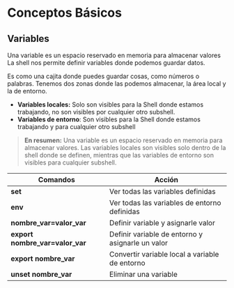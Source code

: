 # Conceptos Básicos

## Variables

Una variable es un espacio reservado en memoria para almacenar valores
La shell nos permite definir variables donde podemos guardar datos.

Es como una cajita donde puedes guardar cosas, como números o palabras.
Tenemos dos zonas donde las podemos almacenar, la área local y la de entorno.

- **Variables locales:** Solo son visibles para la Shell donde estamos trabajando, no son visibles por cualquier otro subshell.
- **Variables de entorno**: Son visibles para la Shell donde estamos trabajando y para cualquier otro subshell


> **En resumen:** Una variable es un espacio reservado en memoria para almacenar valores.
> Las variables locales son visibles solo dentro de la shell donde se definen, mientras que las variables de entorno son visibles para cualquier subshell.

| Comandos                         | Acción |
| -----------                      |-------------|
| **set**                          | Ver todas las variables definidas |
| **env**                          | Ver todas las variables de entorno definidas |
| **nombre_var=valor_var**         | Definir variable y asignarle valor |
| **export nombre_var=valor_var**  | Definir variable de entorno y asignarle un valor |
| **export nombre_var**            | Convertir variable local a variable de entorno |
| **unset nombre_var**             | Eliminar una variable |
